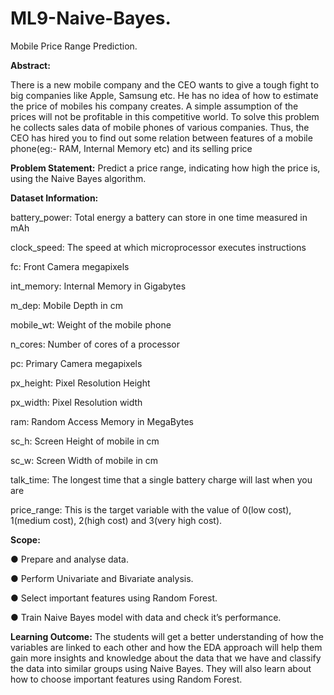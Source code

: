 # ML9-Naive-Bayes.
Mobile Price Range Prediction.


**Abstract:**
  
There is a new mobile company and the CEO wants to give a tough fight to big companies like Apple, Samsung etc. He has no idea of how to estimate the price of
mobiles his company creates. A simple assumption of the prices will not be profitable in this competitive world. To solve this problem he collects sales data of mobile phones of various companies. Thus, the CEO has hired you to find out some relation between features of a mobile phone(eg:- RAM, Internal Memory etc) and its selling price


**Problem Statement:**
Predict a price range, indicating how high the price is, using the Naive Bayes algorithm.


**Dataset Information:**

battery_power: Total energy a battery can store in one time measured in mAh

clock_speed: The speed at which microprocessor executes instructions

fc: Front Camera megapixels

int_memory: Internal Memory in Gigabytes

m_dep: Mobile Depth in cm

mobile_wt: Weight of the mobile phone

n_cores: Number of cores of a processor

pc: Primary Camera megapixels

px_height: Pixel Resolution Height

px_width: Pixel Resolution width

ram: Random Access Memory in MegaBytes

sc_h: Screen Height of mobile in cm

sc_w: Screen Width of mobile in cm

talk_time: The longest time that a single battery charge will last when you are

price_range: This is the target variable with the value of 0(low cost), 1(medium cost), 2(high cost) and 3(very high cost).

**Scope:**

● Prepare and analyse data.

● Perform Univariate and Bivariate analysis.

● Select important features using Random Forest.

● Train Naive Bayes model with data and check it’s performance.

**Learning Outcome:**
The students will get a better understanding of how the variables are linked to each
other and how the EDA approach will help them gain more insights and knowledge
about the data that we have and classify the data into similar groups using Naive Bayes.
They will also learn about how to choose important features using Random Forest.
